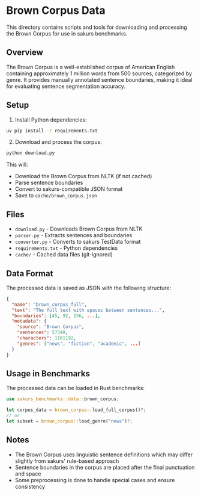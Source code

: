 # Brown Corpus Data

This directory contains scripts and tools for downloading and processing the Brown Corpus for use in sakurs benchmarks.

## Overview

The Brown Corpus is a well-established corpus of American English containing approximately 1 million words from 500 sources, categorized by genre. It provides manually annotated sentence boundaries, making it ideal for evaluating sentence segmentation accuracy.

## Setup

1. Install Python dependencies:
```bash
uv pip install -r requirements.txt
```

2. Download and process the corpus:
```bash
python download.py
```

This will:
- Download the Brown Corpus from NLTK (if not cached)
- Parse sentence boundaries
- Convert to sakurs-compatible JSON format
- Save to `cache/brown_corpus.json`

## Files

- `download.py` - Downloads Brown Corpus from NLTK
- `parser.py` - Extracts sentences and boundaries
- `converter.py` - Converts to sakurs TestData format
- `requirements.txt` - Python dependencies
- `cache/` - Cached data files (git-ignored)

## Data Format

The processed data is saved as JSON with the following structure:
```json
{
  "name": "brown_corpus_full",
  "text": "The full text with spaces between sentences...",
  "boundaries": [45, 92, 156, ...],
  "metadata": {
    "source": "Brown Corpus",
    "sentences": 57340,
    "characters": 1161192,
    "genres": ["news", "fiction", "academic", ...]
  }
}
```

## Usage in Benchmarks

The processed data can be loaded in Rust benchmarks:
```rust
use sakurs_benchmarks::data::brown_corpus;

let corpus_data = brown_corpus::load_full_corpus()?;
// or
let subset = brown_corpus::load_genre("news")?;
```

## Notes

- The Brown Corpus uses linguistic sentence definitions which may differ slightly from sakurs' rule-based approach
- Sentence boundaries in the corpus are placed after the final punctuation and space
- Some preprocessing is done to handle special cases and ensure consistency